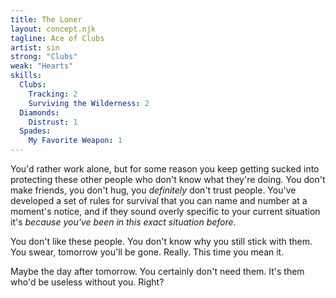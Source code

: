 ```yaml
---
title: The Loner
layout: concept.njk
tagline: Ace of Clubs
artist: sin
strong: "Clubs"
weak: "Hearts"
skills:
  Clubs:
    Tracking: 2
    Surviving the Wilderness: 2
  Diamonds:
    Distrust: 1
  Spades:
    My Favorite Weapon: 1
---
```



You'd rather work alone, but for some reason you keep getting sucked into protecting these other people who don't know what they're doing. You don't make friends, you don't hug, you *definitely* don't trust people. You've developed a set of rules for survival that you can name and number at a moment's notice, and if they sound overly specific to your current situation it's *because you've been in this exact situation before*.

You don't like these people. You don't know why you still stick with them. You swear, tomorrow you'll be gone. Really. This time you mean it.

Maybe the day after tomorrow. You certainly don't need them. It's them who'd be useless without you. Right?

